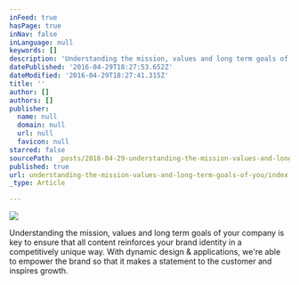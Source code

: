 ```yaml
---
inFeed: true
hasPage: true
inNav: false
inLanguage: null
keywords: []
description: 'Understanding the mission, values and long term goals of your company is key to ensure that all content reinforces your brand identity in a competitively unique way. With dynamic design & applications, we’re able to empower the brand so that it makes a statement to the customer and inspires growth.'
datePublished: '2016-04-29T18:27:53.652Z'
dateModified: '2016-04-29T18:27:41.315Z'
title: ''
author: []
authors: []
publisher:
  name: null
  domain: null
  url: null
  favicon: null
starred: false
sourcePath: _posts/2016-04-29-understanding-the-mission-values-and-long-term-goals-of-you.md
published: true
url: understanding-the-mission-values-and-long-term-goals-of-you/index.html
_type: Article

---
```

![](https://the-grid-user-content.s3-us-west-2.amazonaws.com/87a9e43a-5aee-4873-b9e0-64c79f250407.png)

Understanding the mission, values and long term goals of your company is key to ensure that all content reinforces your brand identity in a competitively unique way. With dynamic design & applications, we're able to empower the brand so that it makes a statement to the customer and inspires growth.